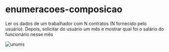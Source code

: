 # enumeracoes-composicao
Ler os dados de um trabalhador com N contratos (N fornecido pelo usuário). Depois, solicitar
do usuário um mês e mostrar qual foi o salário do funcionário nesse mês

![unums](https://github.com/Gabriel-Duarte10/enumeracoes-composicao/blob/master/enums.PNG![unums])
